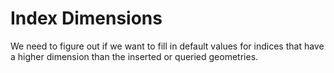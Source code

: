 Index Dimensions
================

We need to figure out if we want to fill in default values for indices that have a higher dimension than the inserted or queried geometries.
